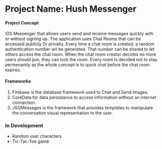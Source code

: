 # Project Name: Hush Messenger

#### Project Concept
iOS Messenger that allows users send and receive messages quickly with or without signing up. The application uses Chat Rooms that can be accessed publicly Or privatly. Every time a chat room is created, a random authentication number wil be generated. That number can be shared to let others access the chat room. When the chat room creator decides no more users should join, they can lock the room. Every room is decided not to stay permenantly as the whole concept is to quick chat before the chat room expires.

#### Frameworks
1) Firebase is the database framework used to Chat and Send Images.
2) CoreData for data persistance to access information without an internet connection.
3) JSQMessages is the framework that provides templates to manipulate the conversation visual representation to the user.

### In Development
- Random user characters
- Tic-Tac-Toe game
